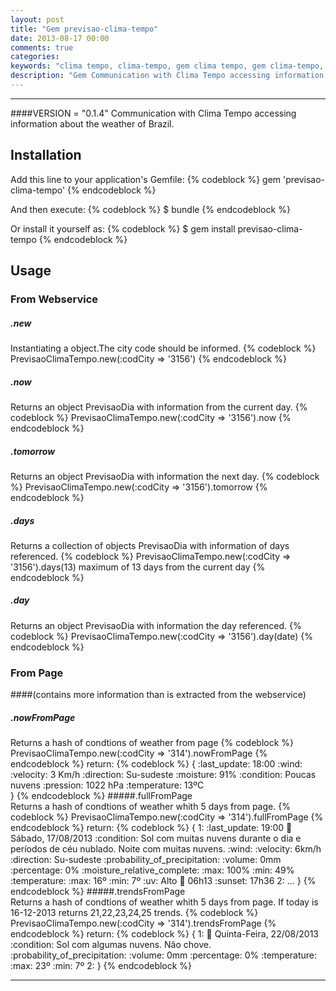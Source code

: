 ```yaml
---
layout: post
title: "Gem previsao-clima-tempo"
date: 2013-08-17 00:00
comments: true
categories: 
keywords: "clima tempo, clima-tempo, gem clima tempo, gem clima-tempo, previsao tempo, previsao-clima-tempo, gem" 
description: "Gem Communication with Clima Tempo accessing information about the weather of Brazil."
---
```

---


<!--more-->
####VERSION = "0.1.4"
Communication with Clima Tempo accessing information about the weather of Brazil.

## Installation

Add this line to your application's Gemfile:
{% codeblock %}
    gem 'previsao-clima-tempo'
{% endcodeblock %}

And then execute:
{% codeblock %}
    $ bundle
{% endcodeblock %}

Or install it yourself as:
{% codeblock %}
    $ gem install previsao-clima-tempo
{% endcodeblock %}

## Usage
	 
### From Webservice
##### .new
Instantiating a object.The city code should be informed.
	 {% codeblock %}
PrevisaoClimaTempo.new(:codCity => '3156')
     {% endcodeblock %}
##### .now     
Returns an object PrevisaoDia with information from the current day.
     {% codeblock %}
     PrevisaoClimaTempo.new(:codCity => '3156').now
     {% endcodeblock %}
##### .tomorrow     
Returns an object PrevisaoDia with information the next day.
     {% codeblock %}
     PrevisaoClimaTempo.new(:codCity => '3156').tomorrow
     {% endcodeblock %}
##### .days     
Returns a collection of objects PrevisaoDia with information of days referenced.
     {% codeblock %}
     PrevisaoClimaTempo.new(:codCity => '3156').days(13) maximum of 13 days from the current day
     {% endcodeblock %}
##### .day     
Returns an object PrevisaoDia with information the day referenced.
     {% codeblock %}
     PrevisaoClimaTempo.new(:codCity => '3156').day(date)
     {% endcodeblock %}
     
### From Page
####(contains more information than is extracted from the webservice)
##### .nowFromPage     
Returns a hash of condtions of weather from page
     {% codeblock %}
	 PrevisaoClimaTempo.new(:codCity => '314').nowFromPage
	 {% endcodeblock %}
return:
	 {% codeblock %}
	 {
		:last_update: 18:00
		:wind:
		  :velocity: 3 Km/h
		  :direction: Su-sudeste
		:moisture: 91%
		:condition: Poucas nuvens
		:pression: 1022 hPa
		:temperature: 13ºC  
 	 }
 	 {% endcodeblock %}
#####.fullFromPage 	 
Returns a hash of condtions of weather whith 5 days from page.
     {% codeblock %}
  	 PrevisaoClimaTempo.new(:codCity => '314').fullFromPage
  	 {% endcodeblock %}
return:
	 {% codeblock %}
	 {
		1:
		  :last_update: 19:00
		  :date: Sábado, 17/08/2013
		  :condition: Sol com muitas nuvens durante o dia e períodos de céu nublado. Noite
		    com muitas nuvens.
		  :wind:
		    :velocity: 6km/h
		    :direction: Su-sudeste
		  :probability_of_precipitation:
		    :volume: 0mm
		    :percentage: 0%
		  :moisture_relative_complete:
		    :max: 100%
		    :min: 49%
		  :temperature:
		    :max: 16º
		    :min: 7º
		  :uv: Alto
		  :sunrise: 06h13
		  :sunset: 17h36
		2: ...
 	 }
 	 {% endcodeblock %}
#####.trendsFromPage 	 
Returns a hash of condtions of weather whith 5 days from page.
If today is 16-12-2013 returns 21,22,23,24,25 trends.
	 {% codeblock %}
  	 PrevisaoClimaTempo.new(:codCity => '314').trendsFromPage
  	 {% endcodeblock %}
return:
	 {% codeblock %}
	 {
		1:
		  :date: Quinta-Feira, 22/08/2013
		  :condition: Sol com algumas nuvens. Não chove.
		  :probability_of_precipitation:
		    :volume: 0mm
		    :percentage: 0%
		  :temperature:
		    :max: 23º
		    :min: 7º
		2: 
 	 }
 	 {% endcodeblock %}
 	 
---
